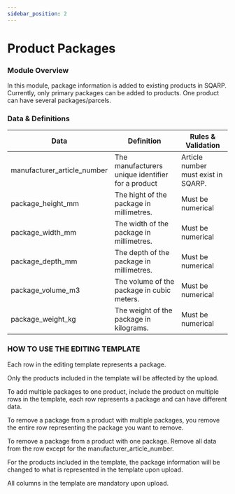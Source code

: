 ```yaml
---
sidebar_position: 2
---
```


# Product Packages

### Module Overview

In this module, package information is added to existing products in SQARP. Currently, only primary packages can be added to products. One product can have several packages/parcels.

### Data & Definitions

| Data | Definition | Rules & Validation |
| --- | --- | --- |
| manufacturer_article_number | The manufacturers unique identifier for a product | Article number must exist in SQARP. |
| package_height_mm | The hight of the package in millimetres. | Must be numerical |
| package_width_mm | The width of the package in millimetres. | Must be numerical |
| package_depth_mm | The depth of the package in millimetres. | Must be numerical |
| package_volume_m3 | The volume of the package in cubic meters. | Must be numerical |
| package_weight_kg | The weight of the package in kilograms. | Must be numerical |

### HOW TO USE THE EDITING TEMPLATE

Each row in the editing template represents a package.

Only the products included in the template will be affected by the upload.

To add multiple packages to one product, include the product on multiple rows in the template, each row represents a package and can have different data.

To remove a package from a product with multiple packages, you remove the entire row representing the package you want to remove.

To remove a package from a product with one package. Remove all data from the row except for the manufacturer_article_number.

For the products included in the template, the package information will be changed to what is represented in the template upon upload.

All columns in the template are mandatory upon upload.